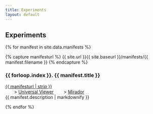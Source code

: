 ```yaml
---
title: Experiments
layout: default
---
```


## Experiments

<style>
    .manifestlink { padding-left: 2em; }
</style>
{% for manifest in site.data.manifests %}

{% capture manifesturl %}
    {{ site.url }}{{ site.baseurl }}/manifests/{{ manifest.filename }}
{% endcapture %} 

<h3>{{ forloop.index }}. {{ manifest.title }}</h3>

<div class="links">
<a href="{{ manifesturl | strip }}">{{ manifesturl | strip }}</a><br/>
<span class="manifestlink">&gt; <a href="http://universalviewer.io/uv.html?manifest={{ manifesturl | strip | url_encode }}">Universal Viewer</a></span>
<span class="manifestlink">&gt; <a href="{{ site.url }}{{ site.baseurl }}/?manifest={{ manifesturl | strip | url_encode }}">Mirador</a></span>
</div>

<div class="description">{{ manifest.description | markdownify }}</div>

{% endfor %}

